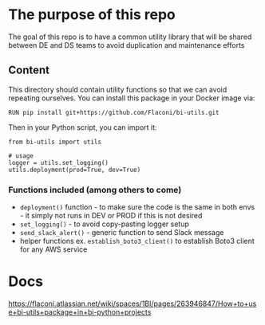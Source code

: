 # The purpose of this repo 
The goal of this repo is to have a common utility library that will be shared between DE and DS teams to avoid duplication and maintenance efforts

## Content
This directory should contain utility functions so that we can avoid repeating ourselves.
You can install this package in your Docker image via:
    
    RUN pip install git+https://github.com/Flaconi/bi-utils.git

Then in your Python script, you can import it:

    from bi-utils import utils

    # usage
    logger = utils.set_logging()
    utils.deployment(prod=True, dev=True)


### Functions included (among others to come)
- `deployment()` function  - to make sure the code is the same in both envs - it simply not runs in DEV or PROD if this is not desired
- `set_logging()` - to avoid copy-pasting logger setup
- `send_slack_alert()` - generic function to send Slack message
- helper functions ex. `establish_boto3_client()` to establish Boto3 client for any AWS service

# Docs
https://flaconi.atlassian.net/wiki/spaces/1BI/pages/263946847/How+to+use+bi-utils+package+in+bi-python+projects 
